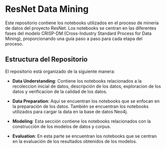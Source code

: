 # ResNet Data Mining

Este repositorio contiene los notebooks utilizados en el proceso de minería de datos del proyecto ResNet. Los notebooks se centran en las diferentes fases del modelo CRISP-DM (Cross-Industry Standard Process for Data Mining), proporcionando una guía paso a paso para cada etapa del proceso.

## Estructura del Repositorio

El repositorio está organizado de la siguiente manera:

- **Data Understanding**: Contiene los notebooks relacionados a la recoleccion inicial de datos, descripción de los datos, exploracion de los datos y verificacion de la calidad de los datos.

- **Data Preparation**: Aquí se encuentran los notebooks que se enfocan en la preparación de los datos. También se encuentran los notebooks utilizados para cargar la data en la base de datos Neo4j.

- **Modeling**: Esta sección contiene los notebooks relacionados con la construcción de los modelos de datos y corpus.

- **Evaluation**: En esta parte se encuentran los notebooks que se centran en la evaluación de los resultados obtenidos de los modelos.